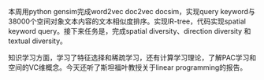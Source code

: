 本周用python gensim完成word2vec doc2vec docsim，实现query keyword与38000个空间对象文本内容的文本相似度排序。实现IR-tree，代码实现spatial keyword query。接下来任务是，完成spatial diversity、direction diversity 和textual diversity。

知识学习方面，学习了特征选择和稀疏学习，还有计算学习理论，了解PAC学习和空间的VC维概念。今天还听了斯坦福叶教授关于linear programming的报告。
